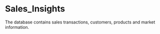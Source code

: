 # Sales_Insights
The database contains sales transactions, customers, products and market information.
